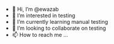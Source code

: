 - 👋 Hi, I’m @ewazab
- 👀 I’m interested in testing
- 🌱 I’m currently learning manual testing
- 💞️ I’m looking to collaborate on testing
- 📫 How to reach me ...

<!---
ewazab/ewazab is a ✨ special ✨ repository because its `README.md` (this file) appears on your GitHub profile.
You can click the Preview link to take a look at your changes.
--->
